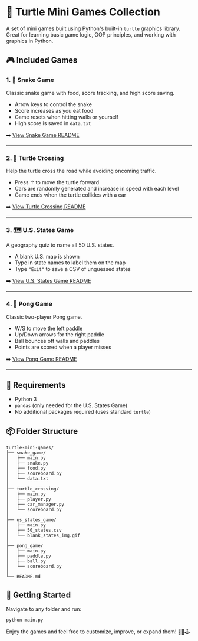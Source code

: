 # 🐢 Turtle Mini Games Collection

A set of mini games built using Python's built-in `turtle` graphics library. Great for learning basic game logic, OOP principles, and working with graphics in Python.

## 🎮 Included Games

### 1. 🐍 Snake Game

Classic snake game with food, score tracking, and high score saving.

- Arrow keys to control the snake
- Score increases as you eat food
- Game resets when hitting walls or yourself
- High score is saved in `data.txt`

➡️ [View Snake Game README](./snake-game/README.md)

---

### 2. 🐸 Turtle Crossing

Help the turtle cross the road while avoiding oncoming traffic.

- Press ↑ to move the turtle forward
- Cars are randomly generated and increase in speed with each level
- Game ends when the turtle collides with a car

➡️ [View Turtle Crossing README](./turtle-crossing/README.md)

---

### 3. 🗺️ U.S. States Game

A geography quiz to name all 50 U.S. states.

- A blank U.S. map is shown
- Type in state names to label them on the map
- Type `"Exit"` to save a CSV of unguessed states

➡️ [View U.S. States Game README](./us-states-game/README.md)

---

### 4. 🏓 Pong Game

Classic two-player Pong game.

- W/S to move the left paddle
- Up/Down arrows for the right paddle
- Ball bounces off walls and paddles
- Points are scored when a player misses

➡️ [View Pong Game README](./pong-game/README.md)

---

## 🐍 Requirements

- Python 3
- `pandas` (only needed for the U.S. States Game)
- No additional packages required (uses standard `turtle`)

## 📦 Folder Structure

```
turtle-mini-games/
├── snake_game/
│   ├── main.py
│   ├── snake.py
│   ├── food.py
│   ├── scoreboard.py
│   └── data.txt
│
├── turtle_crossing/
│   ├── main.py
│   ├── player.py
│   ├── car_manager.py
│   └── scoreboard.py
│
├── us_states_game/
│   ├── main.py
│   ├── 50_states.csv
│   └── blank_states_img.gif
│
├── pong_game/
│   ├── main.py
│   ├── paddle.py
│   ├── ball.py
│   └── scoreboard.py
│
└── README.md
```

## 🚀 Getting Started

Navigate to any folder and run:

```bash
python main.py
```

Enjoy the games and feel free to customize, improve, or expand them! 🧠🎨🕹️